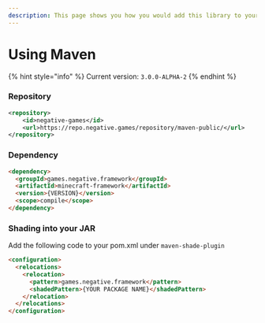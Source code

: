 ```yaml
---
description: This page shows you how you would add this library to your Maven Project!
---
```


# Using Maven

{% hint style="info" %}
Current version: `3.0.0-ALPHA-2`
{% endhint %}

### Repository

```xml
<repository>     
    <id>negative-games</id>
    <url>https://repo.negative.games/repository/maven-public/</url>
</repository>
```

### Dependency

```markdown
<dependency>
  <groupId>games.negative.framework</groupId>
  <artifactId>minecraft-framework</artifactId>
  <version>{VERSION}</version>
  <scope>compile</scope>
</dependency>
```

### Shading into your JAR

Add the following code to your pom.xml under `maven-shade-plugin`

```markdown
<configuration>
  <relocations>
    <relocation>
      <pattern>games.negative.framework</pattern>
      <shadedPattern>{YOUR PACKAGE NAME}</shadedPattern>
    </relocation>
  </relocations>
</configuration>
```

